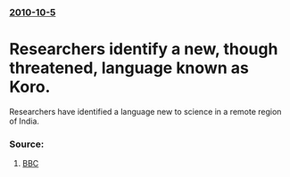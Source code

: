 ### [2010-10-5](/news/2010/10/5/index.md)

# Researchers identify a new, though threatened, language known as Koro. 

Researchers have identified a language new to science in a remote region of India.


### Source:

1. [BBC](http://www.bbc.co.uk/news/science-environment-11479563)
